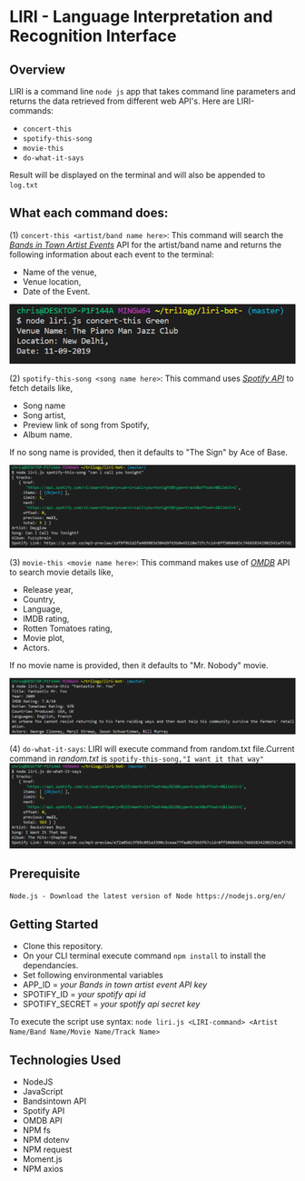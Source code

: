 # LIRI - Language Interpretation and Recognition Interface

## Overview
LIRI is a command line `node js` app that takes command line parameters and returns the data retrieved from different web API's.      Here are LIRI-commands: 
* `concert-this` 
* `spotify-this-song`
* `movie-this`
* `do-what-it-says`

Result will be displayed on the terminal and will also be appended to `log.txt`

## What each command does:
(1) `concert-this <artist/band name here>`:
This command will search the [_Bands in Town Artist Events_](https://artists.bandsintown.com/support/bandsintown-api) API for the artist/band name and returns the following information about each event to the terminal: 
* Name of the venue,
* Venue location,
* Date of the Event.

![](./images/capture.PNG)

(2) `spotify-this-song <song name here>`: This command uses [_Spotify API_](https://developer.spotify.com/documentation/web-api/) to fetch details like, 
* Song name
* Song artist,
* Preview link of song from Spotify,
* Album name.

If no song name is provided, then it defaults to "The Sign" by Ace of Base.

![](./images/image2.PNG)

(3) `movie-this <movie name here>`: This command makes use of [_OMDB_](http://www.omdbapi.com/) API to search movie details like, 
* Release year,
* Country,
* Language,
* IMDB rating, 
* Rotten Tomatoes rating,
* Movie plot, 
* Actors. 

If no movie name is provided, then it defaults to "Mr. Nobody" movie.

![](./images/image3.PNG)

(4) `do-what-it-says`: LIRI will execute command from random.txt file.Current command in _random.txt_ is `spotify-this-song,"I want it that way"`
![](./images/image4.PNG)

## Prerequisite
`Node.js - Download the latest version of Node https://nodejs.org/en/`

## Getting Started
* Clone this repository.
* On your CLI terminal execute command `npm install` to install the dependancies.
* Set following environmental variables
* APP_ID = _your Bands in town artist event API key_
* SPOTIFY_ID = _your spotify api id_
* SPOTIFY_SECRET = _your spotify api secret key_

To execute the script use syntax:
`node liri.js <LIRI-command> <Artist Name/Band Name/Movie Name/Track Name>`

## Technologies Used
* NodeJS
* JavaScript
* Bandsintown API
* Spotify API
* OMDB API
* NPM fs
* NPM dotenv
* NPM request
* Moment.js
* NPM axios
